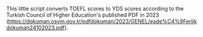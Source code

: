 This little script converts TOEFL scores to YDS scores according to the Turkish Council of Higher Education's published PDF in 2023 (https://dokuman.osym.gov.tr/pdfdokuman/2023/GENEL/esde%C4%9Ferlikdokuman24102023.pdf).
